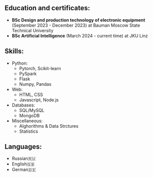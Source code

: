 <h2>Education and certificates:</h2>
<ul>
	<li><b>BSc Design and production technology of electronic equipment</b> (September 2023 - December 2023) at Bauman Moscow State Technical University</li>
	<li><b>BSc Artificial Intelligence</b> (March 2024 - current time) at JKU Linz</li>
</ul>

<h2>Skills:</h2>
<ul>
<li>
	Python:
	<ul>
		<li>Pytorch, Scikit-learn</li>
  		<li>PySpark</li>
  		<li>Flask</li>
  		<li>Numpy, Pandas</li>
	</ul>
</li>
<li>
	Web:
	<ul>
  <li>HTML, CSS</li>
  <li>Javascript, Node.js</li>
	</ul>
</li>
<li>
	Databases:
	<ul>
		<li>SQL/MySQL</li>
		<li>MongoDB</li>
	</ul>
</li>
<li>
	Miscellaneous:
	<ul>
		<li>Alghorithms & Data Strctures</li>
		<li>Statistics</li>
<!-- 		<li></li>
		<li></li>
		<li></li> -->
	</ul>
</li>
</ul>

<h2>Languages:</h2>
<ul>
	<li>Russian🇷🇺</li>
 	<li>English🇬🇧</li>
	<li>German🇩🇪</li>
</ul>
